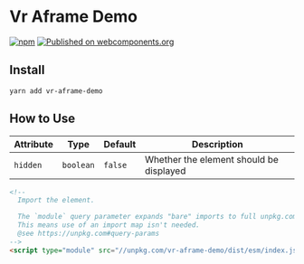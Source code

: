 # Vr Aframe Demo

> 

[![npm](https://img.shields.io/npm/v/vr-aframe-demo.svg)](https://www.npmjs.com/package/vr-aframe-demo)
[![Published on webcomponents.org](https://img.shields.io/badge/webcomponents.org-published-blue.svg)](https://www.webcomponents.org/element/vr-aframe-demo)

## Install

`yarn add vr-aframe-demo`

## How to Use

| Attribute | Type | Default | Description |
| --------- | ---- | ------- | ----------- |
| `hidden` | `boolean` | `false` | Whether the element should be displayed |

<!--
Inline demo for webcomponents.org
```
<custom-element-demo>
  <template>
    <next-code-block></next-code-block>
  </template>
</custom-element-demo>
```
-->
```html
<!-- 
  Import the element.

  The `module` query parameter expands "bare" imports to full unpkg.com urls.
  This means use of an import map isn't needed.
  @see https://unpkg.com#query-params
-->
<script type="module" src="//unpkg.com/vr-aframe-demo/dist/esm/index.js?module"></script>


```

